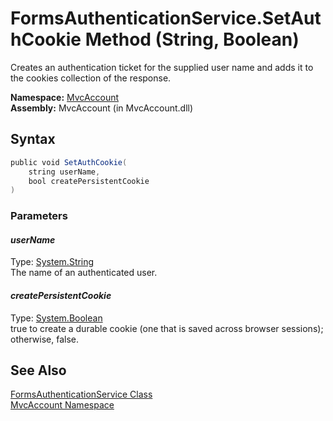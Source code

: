 FormsAuthenticationService.SetAuthCookie Method (String, Boolean)
=================================================================
Creates an authentication ticket for the supplied user name and adds it to the cookies collection of the response.

**Namespace:** [MvcAccount][1]  
**Assembly:** MvcAccount (in MvcAccount.dll)

Syntax
------

```csharp
public void SetAuthCookie(
	string userName,
	bool createPersistentCookie
)
```

### Parameters

#### *userName*
Type: [System.String][2]  
The name of an authenticated user.

#### *createPersistentCookie*
Type: [System.Boolean][3]  
true to create a durable cookie (one that is saved across browser sessions); otherwise, false.


See Also
--------
[FormsAuthenticationService Class][4]  
[MvcAccount Namespace][1]  

[1]: ../README.md
[2]: http://msdn.microsoft.com/en-us/library/s1wwdcbf
[3]: http://msdn.microsoft.com/en-us/library/a28wyd50
[4]: README.md